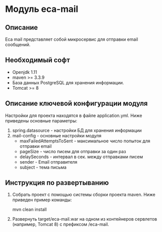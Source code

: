 Модуль eca-mail
========================================

Описание
----------------------------------------
   Eca mail представляет собой микросервис для отправки email сообщений.

Необходимый софт
----------------------------------------
* Openjdk 1.11
* maven >= 3.3.9
* База данных PostgreSQL для хранения информации.
* Tomcat >= 8

Описание ключевой конфигурации модуля
----------------------------------------
Настройки для проекта находятся в файле application.yml. Ниже приведены основные параметры:
1) spring.datasource - настройки БД для хранения информации
2) mail-config - основные настройки модуля
    * maxFailedAttemptsToSent - максимальное число попыток для отправки email
    * pageSize - число писем для отправки за один раз
    * delaySeconds - интервал в сек. между отправками писем
    * sender - Email отправителя
    * subject - тема письма
    
Инструкция по развертыванию
----------------------------------------
       
1. Собрать проект с помощью системы сборки проекта maven. Ниже приведен пример команды:

   mvn clean install
   
2. Развернуть target/eca-mail.war на одном из контейнеров сервлетов (например, Tomcat 8)
   с префиксом /eca-mail.

   

